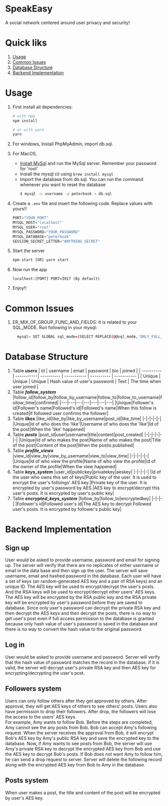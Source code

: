 # SpeakEasy
A social network centered around user privacy and security!

# Quick liks
1. [Usage](#usage)
2. [Common Issues](#common_issues)
3. [Database Structure](#database_structure)
4. [Backend Implementation](#backend_implementation)

# Usage
1. First install all dependencies:
    ```bash
    # with npm
    npm install
    
    # or with yarn
    yarn
    ```
2. For windows, Install PhpMyAdmin, import db.sql.

3. For MacOS,
   - [Install MySql](https://dev.mysql.com/downloads/mysql/) and run the MySql server. Remember your password for 'root' 
   - Install the mysql cli using `brew install mysql`
   - Import the database from db.sql. You can run the command whenever you want to reset the database
      ```bash
      $ mysql -u username -p peterbook < db.sql
      ```


4. Create a `.env` file and insert the following code. Replace values with yours!!

    ```javascript
    PORT="YOUR_PORT"
    MYSQL_HOST="localhost"
    MYSQL_USER="root"
    MYSQL_PASSWORD="YOUR_PASSWORD"
    MYSQL_DATABASE="peterbook"
    SESSION_SECRET_LETTER="ANYTHING_SECRET"
    ```
    
5. Start the server
    ```javascript
    npm start [OR] yarn start
    ```

6. Now run the app
    ```javacript
    localhost:[PORT] PORT=3917 (By default)
    ```

7. Enjoy!!

# Common Issues
1. ER_MIX_OF_GROUP_FUNC_AND_FIELDS:
    It is related to your SQL_MODE. Run following in your mysql:
    ```bash
      mysql> SET GLOBAL sql_mode=(SELECT REPLACE(@@sql_mode,'ONLY_FULL_GROUP_BY',''));
    ```

# Database Structure
1. Table ***users***
    | id | username | email | password | bio | joined |
    | ---------- | -----------| ---------- | ----------- | ---------- | ----------- |
    | Unique | Unique | Unique | Hash value of user's password | Text | The time when user joined |
2. Table ***follow_system***
    |follow_id|follow_by|follow_by_username|follow_to|follow_to_username|follow_time|confirmed|
    |---|---|---|---|---|---|---|
    |Unique|Follower's id|Follower's name|Followed's id|Followed's name|When this follow is created|If followed user confirms the follower|
3. Table ***likes***
    |like_id|like_by|like_by_username|post_id|like_time|
    |-|-|-|-|-|
    |Unique|Id of who does the 'like'|Username of who does the 'like'|Id of the post|When the 'like' happened|
4. Table ***posts***
    |post_id|user|username|title|content|post_created|
    |-|-|-|-|-|-|
    |Unique|Id of who makes the post|Name of who makes the post|Title of the post|Content of the post|When the postis published|
5. Table ***profile_views***
    |view_id|view_by|view_by_username|view_to|view_time|
    |-|-|-|-|-|
    |Unique|Id of who view the profile|Name of who view the profile|Id of the owner of the profile|When the view happened|
6. Table ***keys_system***
    |user_id|publickey|privatekey|aeskey|
    |-|-|-|-|
    |Id of the user who owns this set of keys|Public key of the user. It is used to encrypt the user's folloings' AES key.|Private key of the user. It is encrypted by user's password by AES.|AES key to encrypt/decrypt this user's posts. It is encrypted by user's public key|
7. Table ***encrypted_keys_system***
    |follow_by|follow_to|encryptedkey|
    |-|-|-|
    |Follower's id|Followed user's id|The AES key to decrypt Followed user's posts. It is encrypted by follower's public key|

# Backend Implementation

## Sign up
User would be asked to provide username, password and email for signing up. The server will verify that there are no replicates of either username or email in the data base and then sign up the user. The server will save username, email and hashed password in the database. Each user will have a set of keys (an random-generated AES key and a pair of RSA keys) and an unique ID. The AES key will be used to encrypt/decrypt the user's posts. And the RSA keys will be used to encrypt/decrypt other users' AES keys. The AES key will be encrypted by the RSA public key and the RSA private key will be encrypted by user's password before they are saved to database. Since only user's password can decrypt the private RSA key and then decrypt the AES keys and then decrypt the posts, there is no way to get user's post even if full access permission to the database is granted because only hash value of user's password is saved in the database and there is no way to convert the hash value to the original password.

## Log in
User would be asked to provide username and password. Server will verify that the hash value of password matches the record in the database. If it is valid, the server will decrypt user's private RSA key and then AES key for encrypting/decrypting the user's post.

## Followers system
Users can only follow others after they get approved by others. After approval, they will get AES keys of others to see others' posts. Users also have permission to drop their followers. After drop, the followers will lose the access to the users' AES keys.  
For example, Amy wants to follow Bob. Before the steps are completed, Amy cannot see the any posts from Bob. Bob can accept Amy's following request. When the server receives the approval from Bob, it will encrypt Bob's AES key by Amy's public RSA key and save the encrypted key to the database. Now, if Amy wants to see posts from Bob, the server will use Amy's private RSA key to decrypt the encrypted AES key from Bob and use the AES key to decrypt Bob's posts. If Bob does not want Amy to follow him, he can send a drop request to server. Server will delete the following record along with the encrypted AES key from Bob to Amy in the database.
## Posts system
When user makes a post, the title and content of the post will be encrypted by user's AES key.